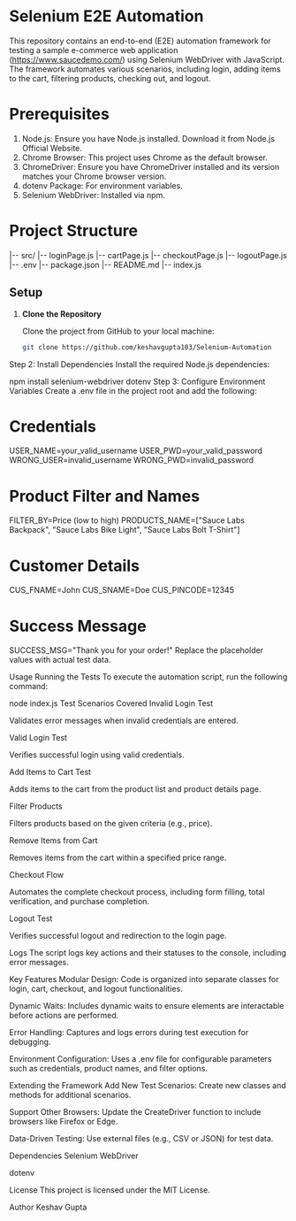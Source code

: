 # Selenium E2E Automation
This repository contains an end-to-end (E2E) automation framework for testing a sample e-commerce web application (https://www.saucedemo.com/) using Selenium WebDriver with JavaScript. The framework automates various scenarios, including login, adding items to the cart, filtering products, checking out, and logout.
# Prerequisites
1) Node.js: Ensure you have Node.js installed. Download it from Node.js Official Website.
2) Chrome Browser: This project uses Chrome as the default browser.
3) ChromeDriver: Ensure you have ChromeDriver installed and its version matches your Chrome browser version.
4) dotenv Package: For environment variables.
5) Selenium WebDriver: Installed via npm.

# Project Structure
|-- src/
    |-- loginPage.js
    |-- cartPage.js
    |-- checkoutPage.js
    |-- logoutPage.js
|-- .env
|-- package.json
|-- README.md
|-- index.js


## Setup
1. **Clone the Repository**

   Clone the project from GitHub to your local machine:
   ```bash
   git clone https://github.com/keshavgupta103/Selenium-Automation
Step 2: Install Dependencies
Install the required Node.js dependencies:

npm install selenium-webdriver dotenv
Step 3: Configure Environment Variables
Create a .env file in the project root and add the following:

# Credentials
USER_NAME=your_valid_username
USER_PWD=your_valid_password
WRONG_USER=invalid_username
WRONG_PWD=invalid_password

# Product Filter and Names
FILTER_BY=Price (low to high)
PRODUCTS_NAME=["Sauce Labs Backpack", "Sauce Labs Bike Light", "Sauce Labs Bolt T-Shirt"]

# Customer Details
CUS_FNAME=John
CUS_SNAME=Doe
CUS_PINCODE=12345

# Success Message
SUCCESS_MSG="Thank you for your order!"
Replace the placeholder values with actual test data.

Usage
Running the Tests
To execute the automation script, run the following command:

node index.js
Test Scenarios Covered
Invalid Login Test

Validates error messages when invalid credentials are entered.

Valid Login Test

Verifies successful login using valid credentials.

Add Items to Cart Test

Adds items to the cart from the product list and product details page.

Filter Products

Filters products based on the given criteria (e.g., price).

Remove Items from Cart

Removes items from the cart within a specified price range.

Checkout Flow

Automates the complete checkout process, including form filling, total verification, and purchase completion.

Logout Test

Verifies successful logout and redirection to the login page.

Logs
The script logs key actions and their statuses to the console, including error messages.

Key Features
Modular Design: Code is organized into separate classes for login, cart, checkout, and logout functionalities.

Dynamic Waits: Includes dynamic waits to ensure elements are interactable before actions are performed.

Error Handling: Captures and logs errors during test execution for debugging.

Environment Configuration: Uses a .env file for configurable parameters such as credentials, product names, and filter options.

Extending the Framework
Add New Test Scenarios: Create new classes and methods for additional scenarios.

Support Other Browsers: Update the CreateDriver function to include browsers like Firefox or Edge.

Data-Driven Testing: Use external files (e.g., CSV or JSON) for test data.

Dependencies
Selenium WebDriver

dotenv

License
This project is licensed under the MIT License.

Author
Keshav Gupta




